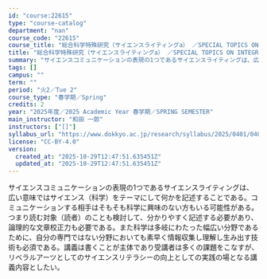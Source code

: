 ```yaml
---
id: "course:22615"
type: "course-catalog"
department: "nan"
course_code: "22615"
course_title: "総合科学特殊研究（サイエンスライティングa） ／SPECIAL TOPICS ON INTEGRATED ARTS AND SCIENCES: SCIENCE WRITING (a)"
title: "総合科学特殊研究（サイエンスライティングa） ／SPECIAL TOPICS ON INTEGRATED ARTS AND SCIENCES: SCIENCE WRITING (a)"
summary: "サイエンスコミュニケーションの表現の1つであるサイエンスライティングは、広い意味ではサイエンス（科学）をテーマにして何かを記述することである。コミュニケーションする相手はそもそも科学に興味のない方もいる可能性がある。つまり読む対象（読者）の…"
tags: []
campus: ""
term: ""
period: "火2／Tue 2"
course_type: "春学期／Spring"
credits: 2
year: "2025年度／2025 Academic Year 春学期／SPRING SEMESTER"
main_instructor: "和田 一郎"
instructors: ["[]"]
syllabus_url: "https://www.dokkyo.ac.jp/research/syllabus/2025/0401/0401_22615_ja_JP.html"
license: "CC-BY-4.0"
version:
  created_at: "2025-10-29T12:47:51.635451Z"
  updated_at: "2025-10-29T12:47:51.635451Z"
---
```

サイエンスコミュニケーションの表現の1つであるサイエンスライティングは、広い意味ではサイエンス（科学）をテーマにして何かを記述することである。コミュニケーションする相手はそもそも科学に興味のない方もいる可能性がある。つまり読む対象（読者）のことも検討して、分かりやすく記述する必要があり、論理的な文章校正力も必要である。また科学は多岐にわたった幅広い分野であるために、自分の専門ではない分野においても素早く情報収集し理解し生み出す技術も必須である。講義は書くことが主体であり受講者は多くの課題をこなすが、リベラルアーツとしてのサイエンスリテラシーの向上としての実践の場となる講義内容としたい。
